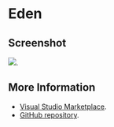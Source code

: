 # Eden



## Screenshot
![](https://raw.githubusercontent.com/gerane/VSCodeThemes/master/gerane.Theme-Eden/screenshot.png).


## More Information
* [Visual Studio Marketplace](https://marketplace.visualstudio.com/items/gerane.Theme-Eden).
* [GitHub repository](https://github.com/gerane/VSCodeThemes).
